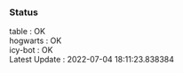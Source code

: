 ### Status


table : OK  
hogwarts : OK  
icy-bot : OK  
Latest Update : 2022-07-04 18:11:23.838384
